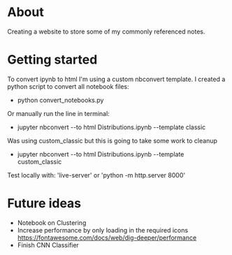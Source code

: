 # About
Creating a website to store some of my commonly referenced notes.

# Getting started
To convert ipynb to html I'm using a custom nbconvert template. I created a python script to convert all notebook files:
* python convert_notebooks.py

Or manually run the line in terminal:
* jupyter nbconvert --to html Distributions.ipynb --template classic

Was using custom_classic but this is going to take some work to cleanup
* jupyter nbconvert --to html Distributions.ipynb --template custom_classic

Test locally with: 'live-server' or 'python -m http.server 8000'

# Future ideas
* Notebook on Clustering
* Increase performance by only loading in the required icons https://fontawesome.com/docs/web/dig-deeper/performance
* Finish CNN Classifier
